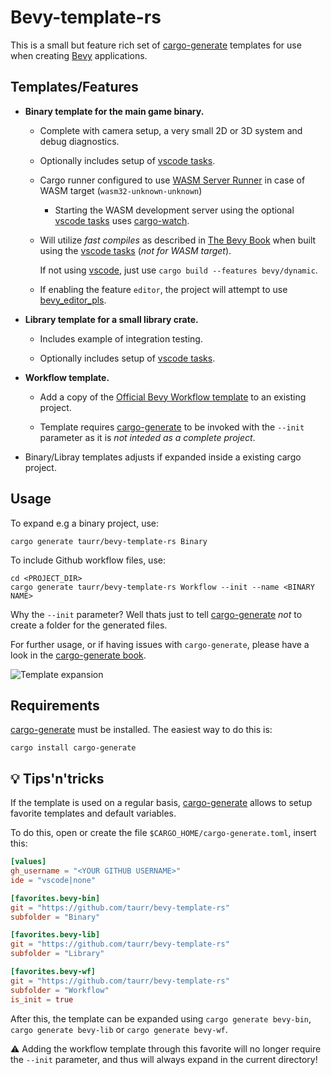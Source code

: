 # Bevy-template-rs

This is a small but feature rich set of [cargo-generate] templates for use when creating [Bevy] applications.

## Templates/Features

- **Binary template for the main game binary.**
  
  - Complete with camera setup, a very small 2D or 3D system and debug diagnostics.
  
  - Optionally includes setup of [vscode tasks].
  
  - Cargo runner configured to use [WASM Server Runner] in case of WASM target (`wasm32-unknown-unknown`)
    - Starting the WASM development server using the optional [vscode tasks] uses [cargo-watch].
  
  - Will utilize *fast compiles* as described in [The Bevy Book] when built using the [vscode tasks] (*not for WASM target*). 
  
    If not using [vscode], just use `cargo build --features bevy/dynamic`.
  
  - If enabling the feature `editor`, the project will attempt to use [bevy_editor_pls].

- **Library template for a small library crate.**
  
  - Includes example of integration testing.
  
  - Optionally includes setup of [vscode tasks].

- **Workflow template.**

  - Add a copy of the [Official Bevy Workflow template] to an existing project.
  
  - Template requires [cargo-generate] to be invoked with the `--init` parameter as it is *not inteded as a complete project*.

- Binary/Libray templates adjusts if expanded inside a existing cargo project.

## Usage

To expand e.g a binary project, use:
```shell
cargo generate taurr/bevy-template-rs Binary
```

To include Github workflow files, use:
```shell
cd <PROJECT_DIR>
cargo generate taurr/bevy-template-rs Workflow --init --name <BINARY NAME>
```

Why the `--init` parameter? Well thats just to tell [cargo-generate] *not* to create a folder for the generated files.

For further usage, or if having issues with `cargo-generate`, please have a look in the [cargo-generate book](https://cargo-generate.github.io/cargo-generate/index.html).


![Template expansion](./assets/template-expansion.gif)

## Requirements

[cargo-generate] must be installed. The easiest way to do this is:

```shell
cargo install cargo-generate
```

## :bulb: Tips'n'tricks

If the template is used on a regular basis, [cargo-generate] allows to setup favorite templates and default variables.

To do this, open or create the file `$CARGO_HOME/cargo-generate.toml`, insert this:
```toml
[values]
gh_username = "<YOUR GITHUB USERNAME>"
ide = "vscode|none"

[favorites.bevy-bin]
git = "https://github.com/taurr/bevy-template-rs"
subfolder = "Binary"

[favorites.bevy-lib]
git = "https://github.com/taurr/bevy-template-rs"
subfolder = "Library"

[favorites.bevy-wf]
git = "https://github.com/taurr/bevy-template-rs"
subfolder = "Workflow"
is_init = true
```

After this, the template can be expanded using `cargo generate bevy-bin`, `cargo generate bevy-lib` or `cargo generate bevy-wf`.

:warning: Adding the workflow template through this favorite will no longer require the `--init` parameter, and thus will always expand in the current directory!

[Bevy]:https://bevyengine.org
[cargo-generate]:https://github.com/cargo-generate/cargo-generate
[bevy_editor_pls]:https://github.com/jakobhellermann/bevy_editor_pls
[The Bevy Book]:https://bevyengine.org/learn/book
[Official Bevy Workflow template]:https://github.com/bevyengine/bevy_github_ci_template
[WASM Server Runner]: https://github.com/jakobhellermann/wasm-server-runner
[vscode]: https://code.visualstudio.com
[vscode tasks]: https://code.visualstudio.com/Docs/editor/tasks
[cargo-watch]: https://github.com/watchexec/cargo-watch

